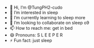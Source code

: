 - 👋 Hi, I’m @TungPH2-cudo
- 👀 I’m interested in sleep
- 🌱 I’m currently learning to sleep more
- 💞️ I’m looking to collaborate on sleep o9
- 📫 How to reach me: get in bed
- 😄 Pronouns: S L E E P E R
- ⚡ Fun fact: just sleep

<!---
TungPH2-cudo/TungPH2-cudo is a ✨ special ✨ repository because its `README.md` (this file) appears on your GitHub profile.
You can click the Preview link to take a look at your changes.
--->
